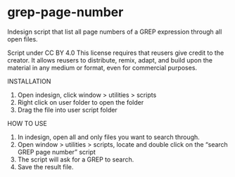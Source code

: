 # grep-page-number
Indesign script that list all page numbers of a GREP expression through all open files.

Script under CC BY 4.0
This license requires that reusers give credit to the creator. It allows reusers to distribute, remix, adapt, and build upon the material in any medium or format, even for commercial purposes.

INSTALLATION
1. Open indesign, click window > utilities > scripts
2. Right click on user folder to open the folder
3. Drag the file into user script folder

HOW TO USE
1. In indesign, open all and only files you want to search through.
2. Open window > utilities > scripts, locate and double click on the “search GREP page number” script
3. The script will ask for a GREP to search. 
4. Save the result file.

